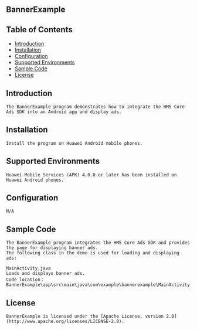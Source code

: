 ## BannerExample


## Table of Contents

 * [Introduction](#introduction)
 * [Installation](#installation)
 * [Configuration ](#configuration)
 * [Supported Environments](#supported-environments)
 * [Sample Code](#sample-code)
 * [License](#license)
 
 
## Introduction
    The BannerExample program demonstrates how to integrate the HMS Core Ads SDK into an Android app and display ads.

## Installation
    Install the program on Huawei Android mobile phones.
    
## Supported Environments
    Huawei Mobile Services (APK) 4.0.0 or later has been installed on Huawei Android phones.
	
## Configuration 
    N/A
	
## Sample Code
    The BannerExample program integrates the HMS Core Ads SDK and provides the page for displaying banner ads.
    The following class in the demo is used for loading and displaying ads:

    MainActivity.java
    Loads and displays banner ads.
    Code location：BannerExample\app\src\main\java\com\example\bannerexample\MainActivity.java

##  License
    BannerExample is licensed under the [Apache License, version 2.0](http://www.apache.org/licenses/LICENSE-2.0).
